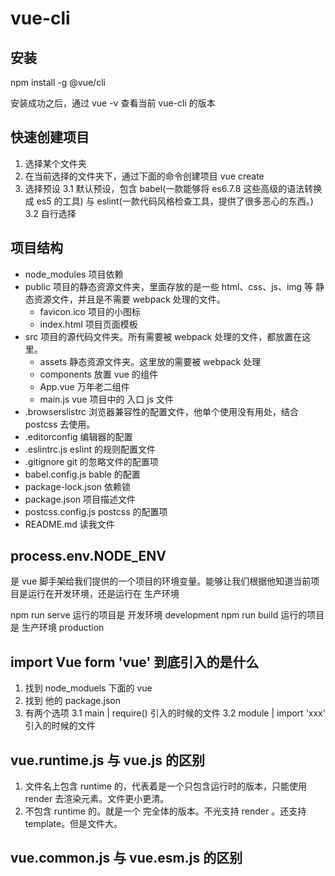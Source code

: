 # vue-cli

## 安装

npm install -g @vue/cli

安装成功之后，通过 vue -v 查看当前 vue-cli 的版本

## 快速创建项目

1. 选择某个文件夹
2. 在当前选择的文件夹下，通过下面的命令创建项目
   vue create <projectName>
3. 选择预设
   3.1 默认预设，包含 babel(一款能够将 es6.7.8 这些高级的语法转换成 es5 的工具) 与 eslint(一款代码风格检查工具，提供了很多恶心的东西。)
   3.2 自行选择

## 项目结构

- node_modules 项目依赖
- public 项目的静态资源文件夹，里面存放的是一些 html、css、js、img 等 静态资源文件，并且是不需要 webpack 处理的文件。
  - favicon.ico 项目的小图标
  - index.html 项目页面模板
- src 项目的源代码文件夹。所有需要被 webpack 处理的文件，都放置在这里。
  - assets 静态资源文件夹。这里放的需要被 webpack 处理
  - components 放置 vue 的组件
  - App.vue 万年老二组件
  - main.js vue 项目中的 入口 js 文件
- .browserslistrc 浏览器兼容性的配置文件，他单个使用没有用处，结合 postcss 去使用。
- .editorconfig 编辑器的配置
- .eslintrc.js eslint 的规则配置文件
- .gitignore git 的忽略文件的配置项
- babel.config.js bable 的配置
- package-lock.json 依赖锁
- package.json 项目描述文件
- postcss.config.js postcss 的配置项
- README.md 读我文件

## process.env.NODE_ENV

是 vue 脚手架给我们提供的一个项目的环境变量。能够让我们根据他知道当前项目是运行在开发环境，还是运行在 生产环境

npm run serve 运行的项目是 开发环境 development
npm run build 运行的项目是 生产环境 production

## import Vue form 'vue' 到底引入的是什么

1. 找到 node_moduels 下面的 vue
2. 找到 他的 package.json
3. 有两个选项
   3.1 main | require() 引入的时候的文件
   3.2 module | import 'xxx' 引入的时候的文件

## vue.runtime.js 与 vue.js 的区别

1. 文件名上包含 runtime 的，代表着是一个只包含运行时的版本，只能使用 render 去渲染元素。文件更小更清。
2. 不包含 runtime 的。就是一个 完全体的版本。不光支持 render 。还支持 template。但是文件大。

## vue.common.js 与 vue.esm.js 的区别
